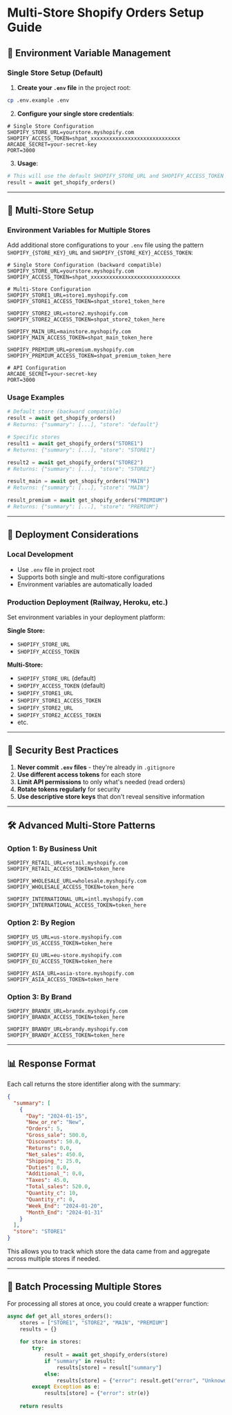 # Multi-Store Shopify Orders Setup Guide

## 🔧 Environment Variable Management

### Single Store Setup (Default)

1. **Create your `.env` file** in the project root:
```bash
cp .env.example .env
```

2. **Configure your single store credentials**:
```env
# Single Store Configuration
SHOPIFY_STORE_URL=yourstore.myshopify.com
SHOPIFY_ACCESS_TOKEN=shpat_xxxxxxxxxxxxxxxxxxxxxxxxxxxxx
ARCADE_SECRET=your-secret-key
PORT=3000
```

3. **Usage**:
```python
# This will use the default SHOPIFY_STORE_URL and SHOPIFY_ACCESS_TOKEN
result = await get_shopify_orders()
```

---

## 🏪 Multi-Store Setup

### Environment Variables for Multiple Stores

Add additional store configurations to your `.env` file using the pattern `SHOPIFY_{STORE_KEY}_URL` and `SHOPIFY_{STORE_KEY}_ACCESS_TOKEN`:

```env
# Single Store Configuration (backward compatible)
SHOPIFY_STORE_URL=yourstore.myshopify.com
SHOPIFY_ACCESS_TOKEN=shpat_xxxxxxxxxxxxxxxxxxxxxxxxxxxxx

# Multi-Store Configuration
SHOPIFY_STORE1_URL=store1.myshopify.com
SHOPIFY_STORE1_ACCESS_TOKEN=shpat_store1_token_here

SHOPIFY_STORE2_URL=store2.myshopify.com
SHOPIFY_STORE2_ACCESS_TOKEN=shpat_store2_token_here

SHOPIFY_MAIN_URL=mainstore.myshopify.com
SHOPIFY_MAIN_ACCESS_TOKEN=shpat_main_token_here

SHOPIFY_PREMIUM_URL=premium.myshopify.com
SHOPIFY_PREMIUM_ACCESS_TOKEN=shpat_premium_token_here

# API Configuration
ARCADE_SECRET=your-secret-key
PORT=3000
```

### Usage Examples

```python
# Default store (backward compatible)
result = await get_shopify_orders()
# Returns: {"summary": [...], "store": "default"}

# Specific stores
result1 = await get_shopify_orders("STORE1")
# Returns: {"summary": [...], "store": "STORE1"}

result2 = await get_shopify_orders("STORE2")
# Returns: {"summary": [...], "store": "STORE2"}

result_main = await get_shopify_orders("MAIN")
# Returns: {"summary": [...], "store": "MAIN"}

result_premium = await get_shopify_orders("PREMIUM")
# Returns: {"summary": [...], "store": "PREMIUM"}
```

---

## 🚀 Deployment Considerations

### Local Development
- Use `.env` file in project root
- Supports both single and multi-store configurations
- Environment variables are automatically loaded

### Production Deployment (Railway, Heroku, etc.)
Set environment variables in your deployment platform:

**Single Store:**
- `SHOPIFY_STORE_URL`
- `SHOPIFY_ACCESS_TOKEN`

**Multi-Store:**
- `SHOPIFY_STORE_URL` (default)
- `SHOPIFY_ACCESS_TOKEN` (default)
- `SHOPIFY_STORE1_URL`
- `SHOPIFY_STORE1_ACCESS_TOKEN`
- `SHOPIFY_STORE2_URL`
- `SHOPIFY_STORE2_ACCESS_TOKEN`
- etc.

---

## 🔐 Security Best Practices

1. **Never commit `.env` files** - they're already in `.gitignore`
2. **Use different access tokens** for each store
3. **Limit API permissions** to only what's needed (read orders)
4. **Rotate tokens regularly** for security
5. **Use descriptive store keys** that don't reveal sensitive information

---

## 🛠️ Advanced Multi-Store Patterns

### Option 1: By Business Unit
```env
SHOPIFY_RETAIL_URL=retail.myshopify.com
SHOPIFY_RETAIL_ACCESS_TOKEN=token_here

SHOPIFY_WHOLESALE_URL=wholesale.myshopify.com
SHOPIFY_WHOLESALE_ACCESS_TOKEN=token_here

SHOPIFY_INTERNATIONAL_URL=intl.myshopify.com
SHOPIFY_INTERNATIONAL_ACCESS_TOKEN=token_here
```

### Option 2: By Region
```env
SHOPIFY_US_URL=us-store.myshopify.com
SHOPIFY_US_ACCESS_TOKEN=token_here

SHOPIFY_EU_URL=eu-store.myshopify.com
SHOPIFY_EU_ACCESS_TOKEN=token_here

SHOPIFY_ASIA_URL=asia-store.myshopify.com
SHOPIFY_ASIA_ACCESS_TOKEN=token_here
```

### Option 3: By Brand
```env
SHOPIFY_BRANDX_URL=brandx.myshopify.com
SHOPIFY_BRANDX_ACCESS_TOKEN=token_here

SHOPIFY_BRANDY_URL=brandy.myshopify.com
SHOPIFY_BRANDY_ACCESS_TOKEN=token_here
```

---

## 📊 Response Format

Each call returns the store identifier along with the summary:

```json
{
  "summary": [
    {
      "Day": "2024-01-15",
      "New_or_re": "New",
      "Orders": 5,
      "Gross_sale": 500.0,
      "Discounts": 50.0,
      "Returns": 0.0,
      "Net_sales": 450.0,
      "Shipping_": 25.0,
      "Duties": 0.0,
      "Additional_": 0.0,
      "Taxes": 45.0,
      "Total_sales": 520.0,
      "Quantity_c": 10,
      "Quantity_r": 0,
      "Week_End": "2024-01-20",
      "Month_End": "2024-01-31"
    }
  ],
  "store": "STORE1"
}
```

This allows you to track which store the data came from and aggregate across multiple stores if needed.

---

## 🔄 Batch Processing Multiple Stores

For processing all stores at once, you could create a wrapper function:

```python
async def get_all_stores_orders():
    stores = ["STORE1", "STORE2", "MAIN", "PREMIUM"]
    results = {}
    
    for store in stores:
        try:
            result = await get_shopify_orders(store)
            if "summary" in result:
                results[store] = result["summary"]
            else:
                results[store] = {"error": result.get("error", "Unknown error")}
        except Exception as e:
            results[store] = {"error": str(e)}
    
    return results
``` 
